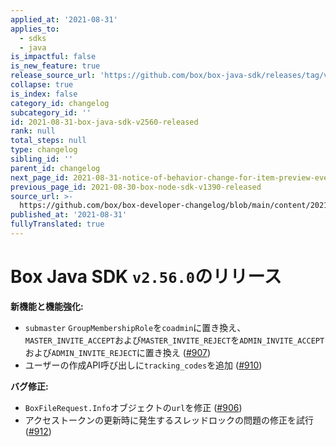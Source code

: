 ```yaml
---
applied_at: '2021-08-31'
applies_to:
  - sdks
  - java
is_impactful: false
is_new_feature: true
release_source_url: 'https://github.com/box/box-java-sdk/releases/tag/v2.56.0'
collapse: true
is_index: false
category_id: changelog
subcategory_id: ''
id: 2021-08-31-box-java-sdk-v2560-released
rank: null
total_steps: null
type: changelog
sibling_id: ''
parent_id: changelog
next_page_id: 2021-08-31-notice-of-behavior-change-for-item-preview-events
previous_page_id: 2021-08-30-box-node-sdk-v1390-released
source_url: >-
  https://github.com/box/box-developer-changelog/blob/main/content/2021/08-31-box-java-sdk-v2560-released.md
published_at: '2021-08-31'
fullyTranslated: true
---
```

# Box Java SDK `v2.56.0`のリリース

**新機能と機能強化:**

* `submaster` `GroupMembershipRole`を`coadmin`に置き換え、`MASTER_INVITE_ACCEPT`および`MASTER_INVITE_REJECT`を`ADMIN_INVITE_ACCEPT`および`ADMIN_INVITE_REJECT`に置き換え ([#907][1])
* ユーザーの作成API呼び出しに`tracking_codes`を追加 ([#910][2])

**バグ修正:**

* `BoxFileRequest.Info`オブジェクトの`url`を修正 ([#906][3])
* アクセストークンの更新時に発生するスレッドロックの問題の修正を試行 ([#912][4])

[1]: https://github.com/box/box-java-sdk/pull/907

[2]: https://github.com/box/box-java-sdk/pull/910

[3]: https://github.com/box/box-java-sdk/pull/906

[4]: https://github.com/box/box-java-sdk/pull/912
